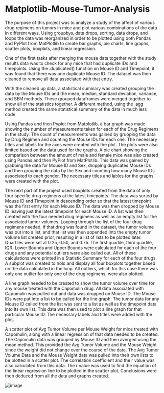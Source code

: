 # Matplotlib-Mouse-Tumor-Analysis

The purpose of this project was to analyze a study of the affect of various drug regimens on tumors in mice and plot various combinations of the data in different ways.  Using groupbys, data drops, sorting, data drops, and loops the data was reorganized in order to be plotted using both Pandas and PyPlot from MatPlotlib to create bar graphs, pie charts, line graphs, scatter plots, boxplots, and linear regression.

One of the first tasks after merging the mouse data together with the study results data was to check for any mice that had duplicate IDs and timepoints.  Using the .duplicated() function on Mouse ID and Timepoint, it was found that there was one duplicate Mouse ID.  The dataset was then cleaned to remove all data associated with that entry.

With the cleaned up data, a statistical summary was created grouping the data by the Mouse IDs and the mean, median, standard deviation, variance, and SEM methods.  These grouped dataframes were merged together to show all of the statistics together.  A different method, using the .agg method created the same statistical summary of the data in much less code.

Using Pandas and then Pyplot from Matplotlib, a bar graph was made showing the number of measurements taken for each of the Drug Regimens in the study. The count of measurements was gained by gruoping the data by Drug Regimen and counting the Mouse IDs for each one.  The necessary titles and labels for the axes were created with the plot.  The plots were also limited based on the data used for the graphs.  A pie chart showing the comparison between the amount of male and female mice was also created using Pandas and then PyPlot from MatPlotlib.  This data was gained by grabbing the data for Mouse ID and Sex, dropping duplicates Mouse IDs and then grouping the data by the Sex and counting how many Mouse IDs associated to each gender.  The necessary titles and lables for the graphs were created with the plot.

The next part of the project used boxplots created from the data of only four specific drug regimens at the latest timepoints.  The data was sorted by Mouse ID and Timepoint in descending order so that the latest timepoint was the first entry for each Mouse ID.  The data was then dropped by Mouse ID leaving just the latest timepoint for each Mouse ID.   A list was then created with the four needed drug regimens as well as an empty list for the associated tumor volumes.  Looping through the list of the four drug regimens needed, if that drug was found in the dataset, the tumor volume was put into a list, and that list was then appended into the empty tumor volume list created prior, resulting in a list of lists to be plotted later.  Quartiles were set at 0.25, 0.50, and 0.75.  The first quartile, third quartile, IQR, Lower Bounds and Upper Bounds were calculated for each of the four drugs and any potential outliers were also called out.  All of these calculations were printed in a Statistic Summary for each of the four drugs.  A subplot was created to hold and display all four boxplots together based on the data calculated in the loop.  All outliers, which for this case there was only one outlier for only one of the drug regimens, were also plotted.

A line graph needed to be created to show the tumor volume over time for any mouse treated with the Capomulin drug.  All data associated with Capomulin was pulled out and data was dropped on Mouse ID.  The Mouse IDs were put into a list to be called for the line graph.  The tumor data for any Mouse ID called from the list was sent to a list as well as the timepoint data into its own list.  This data was then used to plot a line graph for that particular Mouse ID.  The necessary labels and titles were added with the plot.

A scatter plot of Avg Tumor Volume per Mouse Weight for mice treated with Capomulin, along with a linear regression of that data needed to be created.  The Capomulin data was grouped by Mouse ID and then averged using the mean method.  This provided the Avg Tumor Volume and the Mouse Weight since the weight did not change over the course of the data.  The Avg Tumor Volume Data and the Mouse Weight data was pulled into their own lists to be plotted in a scatter plot.  The correlation coefficient and the r value was also calculated from this data.  The r value was used to find the equation of the linear regression line to be plotted in the scatter plot.  Conclusions were then deduced from all the data and graphs created.

![image](https://user-images.githubusercontent.com/65049133/121840356-e25c7880-cc90-11eb-899c-cea1e4a82004.png)

